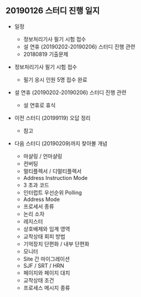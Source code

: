 ## 20190126 스터디 진행 일지

* 일정
  * 정보처리기사 필기 시험 접수
  * 설 연휴 (20190202-20190206) 스터디 진행 관련
  * 20180819 기출문제

* 정보처리기사 필기 시험 접수
  * 필기 응시 인원 5명 접수 완료

* 설 연휴 (20190202-20190206) 스터디 진행 관련
  * 설 연휴로 휴식

* 이전 스터디 (20199119) 오답 정리
  * 참고

* 다음 스터디 (20190209)까지 찾아볼 개념
  * 마샬링 / 언마샬링 
  * 컨버팅
  * 멀티플렉서 / 디멀티플렉서
  * Address Instruction Mode
  * 3 초과 코드
  * 인터럽트 우선순위 Polling
  * Address Mode
  * 프로세서 종류
  * 논리 소자
  * 레지스터
  * 상호배제와 임계 영역
  * 교착상태 회피 방법
  * 기억장치 단편화 / 내부 단편화
  * 모니터
  * Site 간 마이그레이션
  * SJF / SRT / HRN
  * 페이지와 페이지 대치 
  * 교착상태 조건 
  * 프로세스 메시지 종류